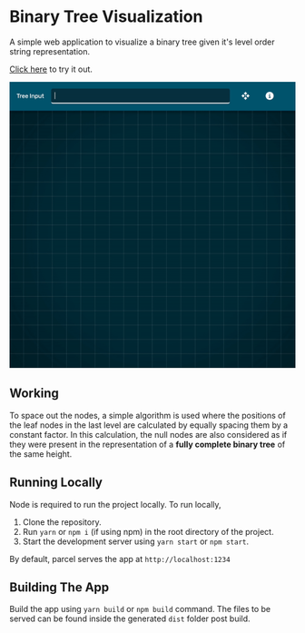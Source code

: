 # Binary Tree Visualization

A simple web application to visualize a binary tree given it's level order string representation.

<a href="https://kay-af.github.io/binary-tree-visualization/">Click here</a> to try it out.

<img src="preview/preview.gif" />

## Working

To space out the nodes, a simple algorithm is used where the positions of the leaf nodes in the last level are calculated by equally spacing them by a constant factor. In this calculation, the null nodes are also considered as if they were present in the representation of a <b>fully complete binary tree</b> of the same height.

## Running Locally

Node is required to run the project locally. To run locally,

1. Clone the repository.
2. Run `yarn` or `npm i` (if using npm) in the root directory of the project.
3. Start the development server using `yarn start` or `npm start`.

By default, parcel serves the app at `http://localhost:1234`

## Building The App

Build the app using `yarn build` or `npm build` command. The files to be served can be found inside the generated `dist` folder post build.

